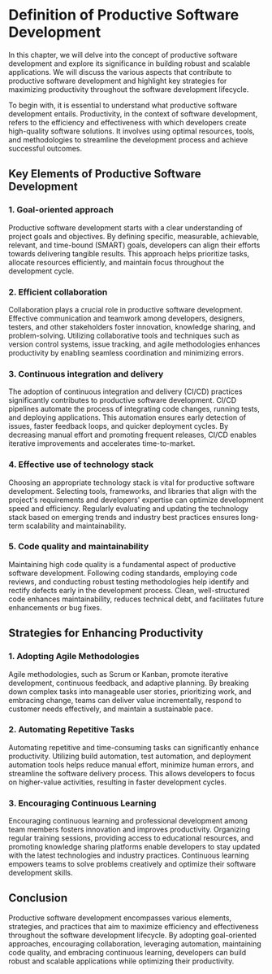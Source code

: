 # Definition of Productive Software Development

In this chapter, we will delve into the concept of productive software development and explore its significance in building robust and scalable applications. We will discuss the various aspects that contribute to productive software development and highlight key strategies for maximizing productivity throughout the software development lifecycle.

To begin with, it is essential to understand what productive software development entails. Productivity, in the context of software development, refers to the efficiency and effectiveness with which developers create high-quality software solutions. It involves using optimal resources, tools, and methodologies to streamline the development process and achieve successful outcomes.

## Key Elements of Productive Software Development

### 1. Goal-oriented approach

Productive software development starts with a clear understanding of project goals and objectives. By defining specific, measurable, achievable, relevant, and time-bound (SMART) goals, developers can align their efforts towards delivering tangible results. This approach helps prioritize tasks, allocate resources efficiently, and maintain focus throughout the development cycle.

### 2. Efficient collaboration

Collaboration plays a crucial role in productive software development. Effective communication and teamwork among developers, designers, testers, and other stakeholders foster innovation, knowledge sharing, and problem-solving. Utilizing collaborative tools and techniques such as version control systems, issue tracking, and agile methodologies enhances productivity by enabling seamless coordination and minimizing errors.

### 3. Continuous integration and delivery

The adoption of continuous integration and delivery (CI/CD) practices significantly contributes to productive software development. CI/CD pipelines automate the process of integrating code changes, running tests, and deploying applications. This automation ensures early detection of issues, faster feedback loops, and quicker deployment cycles. By decreasing manual effort and promoting frequent releases, CI/CD enables iterative improvements and accelerates time-to-market.

### 4. Effective use of technology stack

Choosing an appropriate technology stack is vital for productive software development. Selecting tools, frameworks, and libraries that align with the project's requirements and developers' expertise can optimize development speed and efficiency. Regularly evaluating and updating the technology stack based on emerging trends and industry best practices ensures long-term scalability and maintainability.

### 5. Code quality and maintainability

Maintaining high code quality is a fundamental aspect of productive software development. Following coding standards, employing code reviews, and conducting robust testing methodologies help identify and rectify defects early in the development process. Clean, well-structured code enhances maintainability, reduces technical debt, and facilitates future enhancements or bug fixes.

## Strategies for Enhancing Productivity

### 1. Adopting Agile Methodologies

Agile methodologies, such as Scrum or Kanban, promote iterative development, continuous feedback, and adaptive planning. By breaking down complex tasks into manageable user stories, prioritizing work, and embracing change, teams can deliver value incrementally, respond to customer needs effectively, and maintain a sustainable pace.

### 2. Automating Repetitive Tasks

Automating repetitive and time-consuming tasks can significantly enhance productivity. Utilizing build automation, test automation, and deployment automation tools helps reduce manual effort, minimize human errors, and streamline the software delivery process. This allows developers to focus on higher-value activities, resulting in faster development cycles.

### 3. Encouraging Continuous Learning

Encouraging continuous learning and professional development among team members fosters innovation and improves productivity. Organizing regular training sessions, providing access to educational resources, and promoting knowledge sharing platforms enable developers to stay updated with the latest technologies and industry practices. Continuous learning empowers teams to solve problems creatively and optimize their software development skills.

## Conclusion

Productive software development encompasses various elements, strategies, and practices that aim to maximize efficiency and effectiveness throughout the software development lifecycle. By adopting goal-oriented approaches, encouraging collaboration, leveraging automation, maintaining code quality, and embracing continuous learning, developers can build robust and scalable applications while optimizing their productivity.
